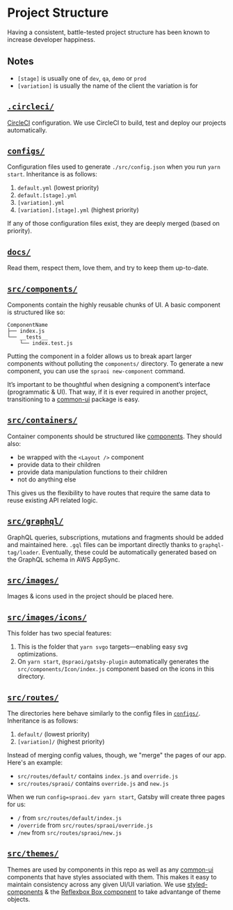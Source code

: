 # Project Structure

Having a consistent, battle-tested project structure has been known to increase
developer happiness.

## Notes

- `[stage]` is usually one of `dev`, `qa`, `demo` or `prod`
- `[variation]` is usually the name of the client the variation is for

## [`.circleci/`](https://github.com/spraoi/starter-ui/tree/master/.circleci)

[CircleCI](https://circleci.com/) configuration. We use CircleCI to build, test
and deploy our projects automatically.

## [`configs/`](https://github.com/spraoi/starter-ui/tree/master/configs)

Configuration files used to generate `./src/config.json` when you run
`yarn start`. Inheritance is as follows:

1. `default.yml` (lowest priority)
2. `default.[stage].yml`
3. `[variation].yml`
4. `[variation].[stage].yml` (highest priority)

If any of those configuration files exist, they are deeply merged (based on
priority).

## [`docs/`](https://github.com/spraoi/starter-ui/tree/master/docs)

Read them, respect them, love them, and try to keep them up-to-date.

## [`src/components/`](https://github.com/spraoi/starter-ui/tree/master/src/components)

Components contain the highly reusable chunks of UI. A basic component is
structured like so:

```
ComponentName
├── index.js
└── __tests__
    └── index.test.js
```

Putting the component in a folder allows us to break apart larger components
without polluting the `components/` directory. To generate a new component, you
can use the `spraoi new-component` command.

It&rsquo;s important to be thoughtful when designing a component&rsquo;s
interface (programmatic & UI). That way, if it is ever required in another
project, transitioning to a [common-ui](https://github.com/spraoi/common-ui)
package is easy.

## [`src/containers/`](https://github.com/spraoi/starter-ui/tree/master/src/containers)

Container components should be structured like [components](#srccomponents).
They should also:

- be wrapped with the `<Layout />` component
- provide data to their children
- provide data manipulation functions to their children
- not do anything else

This gives us the flexibility to have routes that require the same data to reuse
existing API related logic.

## [`src/graphql/`](https://github.com/spraoi/starter-ui/tree/master/src/graphql)

GraphQL queries, subscriptions, mutations and fragments should be added and
maintained here. `.gql` files can be important directly thanks to
`graphql-tag/loader`. Eventually, these could be automatically generated based
on the GraphQL schema in AWS AppSync.

## [`src/images/`](https://github.com/spraoi/starter-ui/tree/master/src/images)

Images & icons used in the project should be placed here.

## [`src/images/icons/`](https://github.com/spraoi/starter-ui/tree/master/src/images/icons)

This folder has two special features:

1. This is the folder that `yarn svgo` targets—enabling easy svg optimizations.
2. On `yarn start`, `@spraoi/gatsby-plugin` automatically generates the
   `src/components/Icon/index.js` component based on the icons in this
   directory.

## [`src/routes/`](https://github.com/spraoi/starter-ui/tree/master/src/routes)

The directories here behave similarly to the config files in
[`configs/`](#configs). Inheritance is as follows:

1. `default/` (lowest priority)
2. `[variation]/` (highest priority)

Instead of merging config values, though, we "merge" the pages of our app.
Here's an example:

- `src/routes/default/` contains `index.js` and `override.js`
- `src/routes/spraoi/` contains `override.js` and `new.js`

When we run `config=spraoi.dev yarn start`, Gatsby will create three pages for
us:

- `/` from `src/routes/default/index.js`
- `/override` from `src/routes/spraoi/override.js`
- `/new` from `src/routes/spraoi/new.js`

## [`src/themes/`](https://github.com/spraoi/starter-ui/tree/master/src/themes)

Themes are used by components in this repo as well as any
[common-ui](https://github.com/spraoi/common-ui) components that have styles
associated with them. This makes it easy to maintain consistency across any
given UI/UI variation. We use
[styled-components](https://www.styled-components.com/docs/advanced#theming) &
the [Reflexbox Box component](https://rebassjs.org/reflexbox/) to take
advantange of theme objects.
